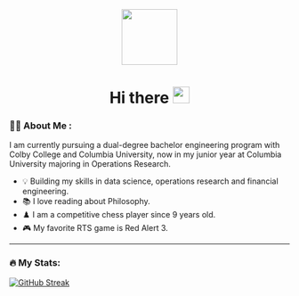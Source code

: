 
<!--
**zirangu/zirangu** is a ✨ _special_ ✨ repository because its `README.md` (this file) appears on your GitHub profile.

Here are some ideas to get you started:

- 🔭 I’m currently working on ...
- 🌱 I’m currently learning ...
- 👯 I’m looking to collaborate on ...
- 🤔 I’m looking for help with ...
- 💬 Ask me about ...
- 📫 How to reach me: ...
- 😄 Pronouns: ...
- ⚡ Fun fact: ...
-->


<div id="header" align="center">
  <img src="https://media.giphy.com/media/zPbnEgxsPJOJSD3qfr/giphy.gif" width="100"/>
  
<h1>
  Hi there
  <img src="https://media.giphy.com/media/hvRJCLFzcasrR4ia7z/giphy.gif" width="30px"/>
</h1>
</div>




### :man_technologist: About Me :

I am currently pursuing a dual-degree bachelor engineering program with Colby College and Columbia University, now in my junior year at Columbia University majoring in Operations Research.

- :bulb: Building my skills in data science, operations research and financial engineering.
- :books: I love reading about Philosophy.
- :chess_pawn: I am a competitive chess player since 9 years old.
- :video_game: My favorite RTS game is Red Alert 3.

---

### :fire: My Stats:

[![GitHub Streak](http://github-readme-streak-stats.herokuapp.com?user=zirangu&theme=moltack&background=F5E1C0)](https://git.io/streak-stats)

